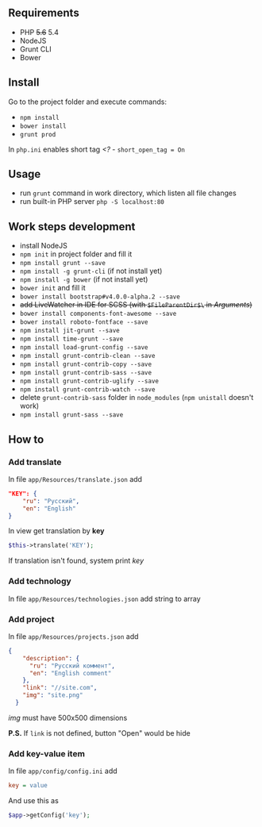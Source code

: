 Requirements
---

* PHP ~~5.6~~ 5.4
* NodeJS
* Grunt CLI
* Bower

Install
---

Go to the project folder and execute commands:

* `npm install`
* `bower install`
* `grunt prod`

In `php.ini` enables short tag *<?* - `short_open_tag = On`

Usage
---

* run `grunt` command in work directory, which listen all file changes
* run built-in PHP server `php -S localhost:80`

Work steps development
---

* install NodeJS
* `npm init` in project folder and fill it
* `npm install grunt --save`
* `npm install -g grunt-cli` (if not install yet)
* `npm install -g bower` (if not install yet)
* `bower init` and fill it
* `bower install bootstrap#v4.0.0-alpha.2 --save`
* ~~add LiveWatcher in IDE for SCSS (with `$FileParentDir$\` in *Arguments*)~~
* `bower install components-font-awesome --save`
* `bower install roboto-fontface --save`
* `npm install jit-grunt --save`
* `npm install time-grunt --save`
* `npm install load-grunt-config --save`
* `npm install grunt-contrib-clean --save`
* `npm install grunt-contrib-copy --save`
* `npm install grunt-contrib-sass --save`
* `npm install grunt-contrib-uglify --save`
* `npm install grunt-contrib-watch --save`
* delete `grunt-contrib-sass` folder in `node_modules` (`npm unistall` doesn't work)
* `npm install grunt-sass --save`

How to
---

### Add translate
In file `app/Resources/translate.json` add
```json
"KEY": {
    "ru": "Русский",
    "en": "English"
}
```
In view get translation by **key**
```php
$this->translate('KEY');
```
If translation isn't found, system print *key*

### Add technology
In file `app/Resources/technologies.json` add string to array

### Add project
In file `app/Resources/projects.json` add
```json
{
    "description": {
      "ru": "Русский коммент",
      "en": "English comment"
    },
    "link": "//site.com",
    "img": "site.png"
  }
```
*img* must have 500x500 dimensions

**P.S.** If `link` is not defined, button "Open" would be hide

### Add key-value item
In file `app/config/config.ini` add
```ini
key = value
```
And use this as
```php
$app->getConfig('key');
```
